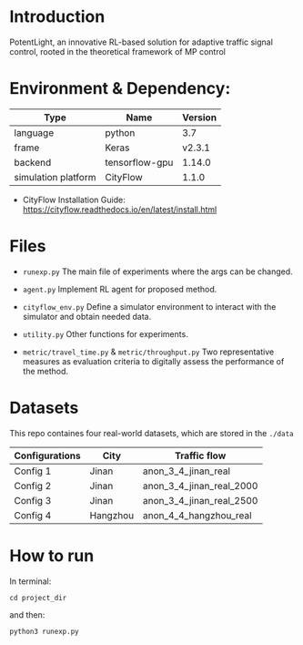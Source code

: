 # Introduction
PotentLight, an innovative RL-based solution for adaptive traffic signal control, rooted in the theoretical framework of MP control

# Environment & Dependency:

|Type|Name| Version |
|---|---|---------|
|language|python| 3.7     |
|frame|Keras| v2.3.1   |
|backend|tensorflow-gpu| 1.14.0  |
|simulation platform|CityFlow| 1.1.0   |

- CityFlow Installation Guide: https://cityflow.readthedocs.io/en/latest/install.html

# Files
* ``runexp.py``
  The main file of experiments where the args can be changed.

* ``agent.py``
  Implement RL agent for proposed method.

* ``cityflow_env.py``
  Define a simulator environment to interact with the simulator and obtain needed data.

* ``utility.py``
  Other functions for experiments.

* ``metric/travel_time.py`` & ``metric/throughput.py``
  Two representative measures as evaluation criteria to digitally assess the performance of the method.


# Datasets

This repo containes four real-world datasets, which are stored in the `./data`

| Configurations |City| Traffic flow |
|----------------|--|---------|
| Config 1       |Jinan | anon_3_4_jinan_real     |
| Config 2       |Jinan | anon_3_4_jinan_real_2000   |
| Config 3       |Jinan | anon_3_4_jinan_real_2500  |
| Config 4       |Hangzhou | anon_4_4_hangzhou_real   |


# How to run
In terminal:
```shell
cd project_dir
```
and then:
```shell
python3 runexp.py
```
